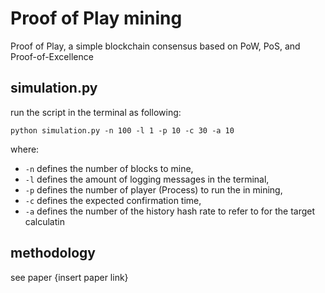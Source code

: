 # Proof of Play mining
Proof of Play, a simple blockchain consensus based on PoW, PoS, and Proof-of-Excellence

## simulation.py

run the script in the terminal as following:

```
python simulation.py -n 100 -l 1 -p 10 -c 30 -a 10
```

where:
* ```-n``` defines the number of blocks to mine,
* ```-l``` defines the amount of logging messages in the terminal,
* ```-p``` defines the number of player (Process) to run the in mining,
* ```-c``` defines the expected confirmation time,
* ```-a``` defines the number of the history hash rate to refer to for the target calculatin

## methodology

see paper {insert paper link}
